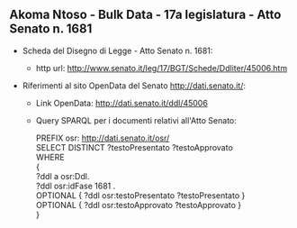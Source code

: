 ## Akoma Ntoso - Bulk Data - 17a legislatura - Atto Senato n. 1681 ##

* Scheda del Disegno di Legge - Atto Senato n. 1681:
	* http url: http://www.senato.it/leg/17/BGT/Schede/Ddliter/45006.htm

* Riferimenti al sito OpenData del Senato http://dati.senato.it/:
	* Link OpenData: http://dati.senato.it/ddl/45006
	* Query SPARQL per i documenti relativi all'Atto Senato:

        PREFIX osr: <http://dati.senato.it/osr/>  
		SELECT DISTINCT ?testoPresentato ?testoApprovato  
		WHERE  
		{  
		    ?ddl a osr:Ddl.  
		    ?ddl osr:idFase 1681 .  
		    OPTIONAL { ?ddl osr:testoPresentato ?testoPresentato }  
		    OPTIONAL { ?ddl osr:testoApprovato ?testoApprovato }  
		}
		